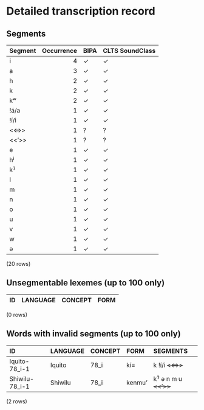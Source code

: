 
# Detailed transcription record

## Segments

| Segment | Occurrence | BIPA | CLTS SoundClass |
|:----------|-------------:|:-------|:------------------|
| i | 4 | ✓ | ✓ |
| a | 3 | ✓ | ✓ |
| h | 2 | ✓ | ✓ |
| k | 2 | ✓ | ✓ |
| kʷ | 2 | ✓ | ✓ |
| !á/a | 1 | ✓ | ✓ |
| !í/i | 1 | ✓ | ✓ |
| <<=>> | 1 | ? | ? |
| <<’>> | 1 | ? | ? |
| e | 1 | ✓ | ✓ |
| hʲ | 1 | ✓ | ✓ |
| kˀ | 1 | ✓ | ✓ |
| l | 1 | ✓ | ✓ |
| m | 1 | ✓ | ✓ |
| n | 1 | ✓ | ✓ |
| o | 1 | ✓ | ✓ |
| u | 1 | ✓ | ✓ |
| v | 1 | ✓ | ✓ |
| w | 1 | ✓ | ✓ |
| ə | 1 | ✓ | ✓ |

(20 rows)



## Unsegmentable lexemes (up to 100 only)

| ID | LANGUAGE | CONCEPT | FORM |
|------|------------|-----------|--------|

(0 rows)



## Words with invalid segments (up to 100 only)

| ID | LANGUAGE | CONCEPT | FORM | SEGMENTS |
|:---------------|:-----------|:----------|:-------|:--------------------------|
| Iquito-78_i-1 | Iquito | 78_i | kí= | k !í/i <s> <<=>> </s> |
| Shiwilu-78_i-1 | Shiwilu | 78_i | kenmu’ | kˀ ə n m u <s> <<’>> </s> |

(2 rows)


